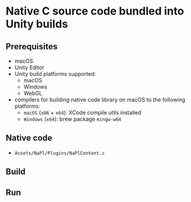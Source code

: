 # Native C source code bundled into Unity builds

## Prerequisites
- macOS
- Unity Editor
- Unity build platforms supported:
  - macOS
  - Windows
  - WebGL
- compilers for building native code library on macOS to the following platforms:
  - `macOS` (`x86` + `x64`): XCode compile utils installed
  - `Windows` (`x64`): brew package `mingw-w64`

## Native code
- `Assets/NaPl/Plugins/NaPlContent.c`

## Build

## Run



